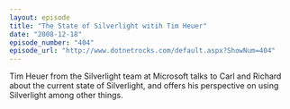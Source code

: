 ```yaml
---
layout: episode
title: "The State of Silverlight witih Tim Heuer"
date: "2008-12-18"
episode_number: "404"
episode_url: "http://www.dotnetrocks.com/default.aspx?ShowNum=404"
---
```


Tim Heuer from the Silverlight team at Microsoft talks to Carl and Richard about the current state of Silverlight, and offers his perspective on using Silverlight among other things.
